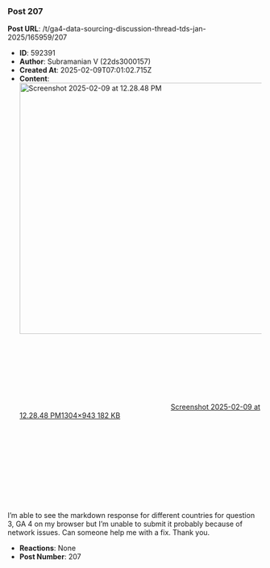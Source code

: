 ### Post 207
**Post URL**: /t/ga4-data-sourcing-discussion-thread-tds-jan-2025/165959/207
- **ID**: 592391
- **Author**: Subramanian V (22ds3000157)
- **Created At**: 2025-02-09T07:01:02.715Z
- **Content**:  
  <div class="lightbox-wrapper"><a class="lightbox" href="https://europe1.discourse-cdn.com/flex013/uploads/iitm/original/3X/d/4/d4d7660a2abfcf04327d7b6a5aadd25ae098f4f1.png" data-download-href="/uploads/short-url/umSId7GqlJiPY8BeusYOalPu9b3.png?dl=1" title="Screenshot 2025-02-09 at 12.28.48 PM" rel="noopener nofollow ugc"><img src="https://europe1.discourse-cdn.com/flex013/uploads/iitm/optimized/3X/d/4/d4d7660a2abfcf04327d7b6a5aadd25ae098f4f1_2_690x498.png" alt="Screenshot 2025-02-09 at 12.28.48 PM" data-base62-sha1="umSId7GqlJiPY8BeusYOalPu9b3" width="690" height="498" srcset="https://europe1.discourse-cdn.com/flex013/uploads/iitm/optimized/3X/d/4/d4d7660a2abfcf04327d7b6a5aadd25ae098f4f1_2_690x498.png, https://europe1.discourse-cdn.com/flex013/uploads/iitm/optimized/3X/d/4/d4d7660a2abfcf04327d7b6a5aadd25ae098f4f1_2_1035x747.png 1.5x, https://europe1.discourse-cdn.com/flex013/uploads/iitm/original/3X/d/4/d4d7660a2abfcf04327d7b6a5aadd25ae098f4f1.png 2x" data-dominant-color="383031"><div class="meta"><svg class="fa d-icon d-icon-far-image svg-icon" aria-hidden="true"><use href="#far-image"></use></svg><span class="filename">Screenshot 2025-02-09 at 12.28.48 PM</span><span class="informations">1304×943 182 KB</span><svg class="fa d-icon d-icon-discourse-expand svg-icon" aria-hidden="true"><use href="#discourse-expand"></use></svg></div></a></div><br>
I’m able to see the markdown response for different countries for question 3, GA 4 on my browser but I’m unable to submit it probably because of network issues. Can someone help me with a fix. Thank you.
- **Reactions**: None
- **Post Number**: 207

